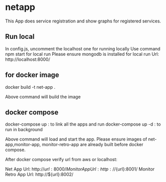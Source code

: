 # netapp 
This App does service registration and show graphs for registered services.

## Run local
In config.js, uncomment the localhost one for running locally
Use command npm start for local run
Please ensure mongodb is installed for local run
Url: http://localhost:8000/
## for docker image
docker build -t net-app .

Above command will build the image
## docker compose
docker-compose up : to link all the apps and run
docker-compose up -d : to run in background

Above command will load and start the app.
Please ensure images of net-app,monitor-app, monitor-retro-app are already built before docker compose.

After docker compose verify url from aws or localhost:
 
Net App Url: http://${url}:8000/
Monitor App Url: http://${url}:8001/
Monitor Retro App Url: http://${url}:8002/
